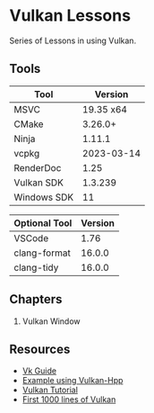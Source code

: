 # Vulkan Lessons

Series of Lessons in using Vulkan. 

## Tools
Tool | Version
---|---
MSVC | 19.35 x64
CMake | 3.26.0+
Ninja | 1.11.1
vcpkg | 2023-03-14
RenderDoc | 1.25
Vulkan SDK | 1.3.239
Windows SDK | 11

Optional Tool | Version
--------------|----------
VSCode        | 1.76
clang-format  | 16.0.0
clang-tidy    | 16.0.0

## Chapters
1. Vulkan Window

## Resources
- [Vk Guide](https://vkguide.dev/)
- [Example using Vulkan-Hpp](https://pastebin.com/CAjKDgJr)
- [Vulkan Tutorial](https://vulkan-tutorial.com/)
- [First 1000 lines of Vulkan](https://www.fasterthan.life/blog/2017/7/12/i-am-graphics-and-so-can-you-part-3-breaking-ground)

